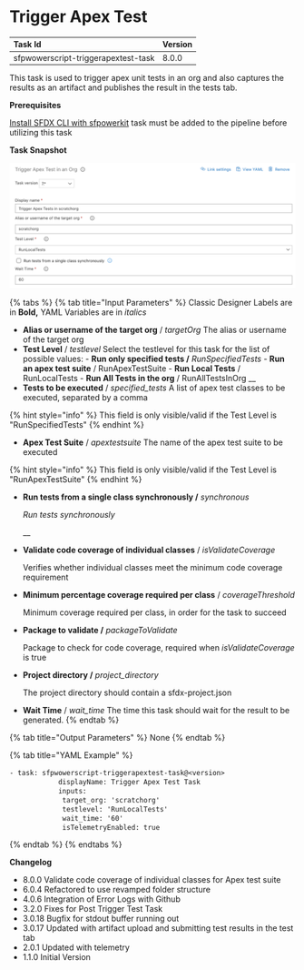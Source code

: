 # Trigger Apex Test

| **Task Id** | Version |
| :--- | :--- |
| sfpwowerscript-triggerapextest-task | 8.0.0 |

This task is used to trigger apex unit tests in an org and also captures the results as an artifact and publishes the result in the tests tab.

**Prerequisites**

[Install SFDX CLI with sfpowerkit](../utility-tasks/install-sfdx-cli-with-sfpowerkit.md)  task must be added to the pipeline before utilizing this task

**Task Snapshot**

![](../../../.gitbook/assets/trigger-apex-test.png)

{% tabs %}
{% tab title="Input Parameters" %}
Classic Designer Labels are in **Bold,**  YAML Variables are in _italics_

* **Alias or username of the target org** / _targetOrg_ The alias or username of the target org 
* **Test Level** / _testlevel_ Select the testlevel for this task for the list of possible values:   -  **Run only specified tests /** _RunSpecifiedTests   -_  **Run an apex test suite** / RunApexTestSuite  -  **Run Local Tests** / RunLocalTests  -  **Run All Tests in the org** / RunAllTestsInOrg     __
* **Tests to be executed** / _specified\_tests_ A list of apex test classes to be executed, separated by a comma

{% hint style="info" %}
This field is only visible/valid  if the Test Level is "RunSpecifiedTests"
{% endhint %}

* **Apex Test Suite** / _apextestsuite_ The name of the apex test suite to be executed 

{% hint style="info" %}
This field is only visible/valid  if the Test Level is "RunApexTestSuite"
{% endhint %}

* **Run tests from a single class synchronously /** _synchronous_

  _Run tests synchronously_ 

  \_\_

* **Validate code coverage of individual classes** / _isValidateCoverage_

  Verifies whether individual classes meet the minimum code coverage requirement

* **Minimum percentage coverage required per class** / _coverageThreshold_

  Minimum coverage required per class, in order for the task to succeed

* **Package to validate /** _packageToValidate_

  Package to check for code coverage, required when _isValidateCoverage_ is true

* **Project directory /** _project\_directory_

  The project directory should contain a sfdx-project.json

* **Wait Time** / _wait\_time_ The time this task should wait for the result to be generated. 
{% endtab %}

{% tab title="Output Parameters" %}
None
{% endtab %}

{% tab title="YAML Example" %}
```text
- task: sfpwowerscript-triggerapextest-task@<version>
            displayName: Trigger Apex Test Task
            inputs:
             target_org: 'scratchorg'
             testlevel: 'RunLocalTests'
             wait_time: '60'
             isTelemetryEnabled: true
```
{% endtab %}
{% endtabs %}

**Changelog**

* 8.0.0 Validate code coverage of individual classes for Apex test suite
* 6.0.4 Refactored to use revamped folder structure
* 4.0.6 Integration of Error Logs with Github
* 3.2.0 Fixes for Post Trigger Test Task
* 3.0.18 Bugfix for stdout buffer running out
* 3.0.17 Updated with artifact upload and submitting test results in the test tab
* 2.0.1 Updated with telemetry
* 1.1.0 Initial Version

